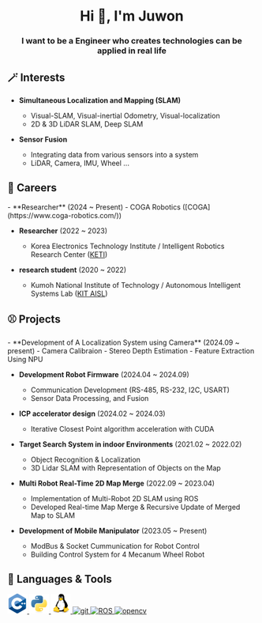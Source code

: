 <h1 align="center">Hi 👋, I'm Juwon</h1>
<h3 align="center">I want to be a Engineer who creates technologies can be applied in real life</h3>


<h2 align="left">🪄 Interests</h3>

- **Simultaneous Localization and Mapping (SLAM)**
  - Visual-SLAM, Visual-inertial Odometry, Visual-localization
  - 2D & 3D LiDAR SLAM, Deep SLAM

- **Sensor Fusion**
  - Integrating data from various sensors into a system
  - LiDAR, Camera, IMU, Wheel ...


<h2 align="left">🚀 Careers</h3>
- **Researcher** (2024 ~ Present)
  - COGA Robotics ([COGA](https://www.coga-robotics.com/))

- **Researcher** (2022 ~ 2023)
  - Korea Electronics Technology Institute / Intelligent Robotics Research Center ([KETI](https://www.keti.re.kr/main/main.php))
    
- **research student** (2020 ~ 2022)
  - Kumoh National Institute of Technology / Autonomous Intelligent Systems Lab ([KIT AISL](https://aisl.kumoh.ac.kr/))

<h2 align="left">⚾ Projects</h3>
- **Development of A Localization System using Camera** (2024.09 ~ present)
  - Camera Calibraion
  - Stereo Depth Estimation
  - Feature Extraction Using NPU

- **Development Robot Firmware** (2024.04 ~ 2024.09)
  - Communication Development (RS-485, RS-232, I2C, USART)
  - Sensor Data Processing, and Fusion

- **ICP accelerator design** (2024.02 ~ 2024.03)
  - Iterative Closest Point algorithm acceleration with CUDA

- **Target Search System in indoor Environments** (2021.02 ~ 2022.02)
  -  Object Recognition & Localization
  -  3D Lidar SLAM with Representation of Objects on the Map

- **Multi Robot Real-Time 2D Map Merge** (2022.09 ~ 2023.04)
  - Implementation of Multi-Robot 2D SLAM using ROS
  - Developed Real-time Map Merge & Recursive Update of Merged Map to SLAM
 
- **Development of Mobile Manipulator** (2023.05 ~ Present)
  - ModBus & Socket Cummunication for Robot Control
  - Building Control System for 4 Mecanum Wheel Robot

<h2 align="left">🥑 Languages & Tools</h3>
   
<p align="left">
  <a href="https://www.w3schools.com/cpp/" target="_blank" rel="noreferrer"> <img src="https://raw.githubusercontent.com/devicons/devicon/master/icons/cplusplus/cplusplus-original.svg" alt="cplusplus" width="40" height="40"/> </a>
  <a href="https://www.python.org" target="_blank" rel="noreferrer"> <img src="https://raw.githubusercontent.com/devicons/devicon/master/icons/python/python-original.svg" alt="python" width="40" height="40"/> </a>
  <a href="https://www.linux.org/" target="_blank" rel="noreferrer"> <img src="https://raw.githubusercontent.com/devicons/devicon/master/icons/linux/linux-original.svg" alt="linux" width="40" height="40"/> </a> 
   <a href="https://git-scm.com/" target="_blank" rel="noreferrer"> <img src="https://www.vectorlogo.zone/logos/git-scm/git-scm-icon.svg" alt="git" width="40" height="40"/> </a>
    <a href="https://ros.org/" target="_blank" rel="noreferrer"> <img src="https://upload.wikimedia.org/wikipedia/commons/1/15/Robot_Operating_System_logo.svg" alt="ROS" width="40" height="40"/> </a>  
    <a href="https://opencv.org/" target="_blank" rel="noreferrer"> <img src="https://www.vectorlogo.zone/logos/opencv/opencv-icon.svg" alt="opencv" width="40" height="40"/> </a>
</p>
